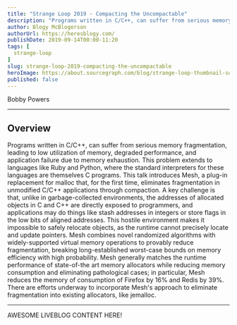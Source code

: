 ```yaml
---
title: "Strange Loop 2019 - Compacting the Uncompactable"
description: "Programs written in C/C++, can suffer from serious memory fragmentation, leading to low utilization of memory, degraded performance, and application failure due to memory exhaustion. This problem extends to languages like Ruby and Python, where the standard interpreters for these languages are themselves C programs. This talk introduces Mesh, a plug-in replacement for malloc that, for the first time, eliminates fragmentation in unmodified C/C++ applications through compaction. A key challenge is that, unlike in garbage-collected environments, the addresses of allocated objects in C and C++ are directly exposed to programmers, and applications may do things like stash addresses in integers or store flags in the low bits of aligned addresses. This hostile environment makes it impossible to safely relocate objects, as the runtime cannot precisely locate and update pointers. Mesh combines novel randomized algorithms with widely-supported virtual memory operations to provably reduce fragmentation, breaking long-established worst-case bounds on memory efficiency with high probability. Mesh generally matches the runtime performance of state-of-the art memory allocators while reducing memory consumption and eliminating pathological cases; in particular, Mesh reduces the memory of consumption of Firefox by 16% and Redis by 39%. There are efforts underway to incorporate Mesh's approach to eliminate fragmentation into existing allocators, like jemalloc."
author: Blogy McBlogerson
authorUrl: https://heresblogy.com/
publishDate: 2019-09-14T00:00-11:20
tags: [
  strange-loop
]
slug: strange-loop-2019-compacting-the-uncompactable
heroImage: https://about.sourcegraph.com/blog/strange-loop-thumbnail-square-v2.jpg
published: false
---
```


<div className="container p-0 liveblog-presenters">
  <div className="row m-0">
      <p className=" mr-12 m-0">
        <span className="liveblog-presenters__name">Bobby Powers</span>
        <a href="https://twitter.com/lilbobbypowers" target="_blank" title="Twitter"><i className="fa fa-twitter pr-2"></i></a>
        <a href="https://github.com/bpowers" target="_blank" title="GitHub"><i className="fa fa-github pr-2"></i></a>
        <a href="https://bpowers.net" target="_blank" title="Speaker's site"><i className="fa fa-globe pr-2"></i></a>
      </p>
  </div>
</div>

---

## Overview

Programs written in C/C++, can suffer from serious memory fragmentation, leading to low utilization of memory, degraded performance, and application failure due to memory exhaustion. This problem extends to languages like Ruby and Python, where the standard interpreters for these languages are themselves C programs. This talk introduces Mesh, a plug-in replacement for malloc that, for the first time, eliminates fragmentation in unmodified C/C++ applications through compaction. A key challenge is that, unlike in garbage-collected environments, the addresses of allocated objects in C and C++ are directly exposed to programmers, and applications may do things like stash addresses in integers or store flags in the low bits of aligned addresses. This hostile environment makes it impossible to safely relocate objects, as the runtime cannot precisely locate and update pointers. Mesh combines novel randomized algorithms with widely-supported virtual memory operations to provably reduce fragmentation, breaking long-established worst-case bounds on memory efficiency with high probability. Mesh generally matches the runtime performance of state-of-the art memory allocators while reducing memory consumption and eliminating pathological cases; in particular, Mesh reduces the memory of consumption of Firefox by 16% and Redis by 39%. There are efforts underway to incorporate Mesh's approach to eliminate fragmentation into existing allocators, like jemalloc.

---

AWESOME LIVEBLOG CONTENT HERE!
